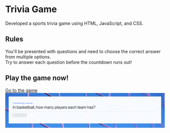 # Trivia Game
Developed a sports trivia game using HTML, JavaScript, and CSS.

## Rules
You'll be presented with questions and need to choose the correct answer from multiple options.</br >
Try to answer each question before the countdown runs out!

## Play the game now!
[Go to the game](https://nnjh12.github.io/TriviaGame/)
![preview](./assets/preview.png)
